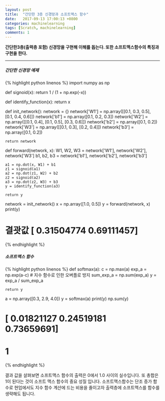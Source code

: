 ```yaml
---
layout: post
title:  "간단한 3층 신경망과 소프트맥스 함수"
date:   2017-09-13 17:00:13 +0800
categories: machinelearning
tags: [Scratch, machinelearning]
comments: 1
---
```

**간단한3층(출력층 포함) 신경망을 구현해 이해를 돕는다. 또한 소프트맥스함수의 특징과 구현을 한다.**

---

##### 간단한 신경망 예제

{% highlight  python linenos  %}
import numpy as np

def signoid(x):
	return 1 / (1 + np.exp(-x))

def identify_function(x):
	return x

def init_network():
	network = {}
	network['W1'] = np.array([[0.1, 0.3, 0.5], [0.1, 0.4, 0.6]])
	network['b1'] = np.array([0.1, 0.2, 0.3])
	network['W2'] = np.array([[0.1, 0.4], [0.1, 0.5], [0.3, 0.6]])
	network['b2'] = np.array([0.1, 0.2])
	network['W3'] = np.array([[0.1, 0.3], [0.2, 0.4]])
	network['b3'] = np.array([0.1, 0.2])

	return network

def forward(network, x):
	W1, W2, W3 = network['W1'], network['W2'], network['W3']
	b1, b2, b3 = network['b1'], network['b2'], network['b3']

	a1 = np.dot(x, W1) + b1
	z1 = signoid(a1)
	a2 = np.dot(z1, W2) + b2
	z2 = signoid(a2)
	a3 = np.dot(z2, W3) + b3
	y = identify_function(a3)

	return y


network = init_network()
x = np.array([1.0, 0.5])
y = forward(network, x)
print(y)

# 결괏값 [ 0.31504774  0.69111457]

{% endhighlight %}


##### 소프트맥스 함수

{% highlight  python linenos  %}
def softmax(a):
	c = np.max(a)
	exp_a = np.exp(a-c) # 지수 함수로 인한 오버플로 방지
	sum_exp_a = np.sum(exp_a)
	y = exp_a / sum_exp_a

	return y

a = np.array([0.3, 2.9, 4.0])
y = softmax(a)
print(y)
np.sum(y)

# [ 0.01821127  0.24519181  0.73659691]
# 1

{% endhighlight %}

결과 값을 살펴보면 소프트맥스 함수의 출력은 0에서 1.0 사이의 실수입니다. 또 총합은 1이 된다는 것이 소프트 맥스 함수의 중요 성질 입니다. 소프트맥스함수는 단조 증가 함수로 현업에서도 지수 함수 계산에 드는 비용을 줄이고자 출력층에 소프트맥스를 함수를 생략해도 됩니다.



